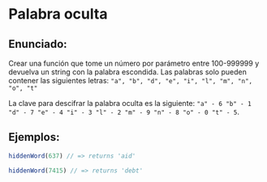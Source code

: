 # Palabra oculta

## Enunciado:

Crear una función que tome un número por parámetro entre 100-999999 y devuelva un string con la palabra escondida. Las palabras solo pueden contener las siguientes letras: `"a", "b", "d", "e", "i", "l", "m", "n", "o", "t"`

La clave para descifrar la palabra oculta es la siguiente:
`"a" - 6 "b" - 1 "d" - 7 "e" - 4 "i" - 3 "l" - 2 "m" - 9 "n" - 8 "o" - 0 "t" - 5`.

## Ejemplos:

```jsx
hiddenWord(637) // => returns 'aid'

hiddenWord(7415) // => returns 'debt'
```
